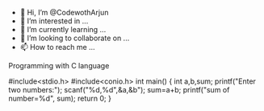 - 👋 Hi, I’m @CodewothArjun
- 👀 I’m interested in ...
- 🌱 I’m currently learning ...
- 💞️ I’m looking to collaborate on ...
- 📫 How to reach me ...


Programming with C language

#include<stdio.h>
#include<conio.h>
int main()
 {
   int a,b,sum;
   printf("Enter two numbers:");
   scanf("%d,%d",&a,&b");
   sum=a+b;
   printf("sum of number=%d", sum);
   return 0;
 }
   

  
